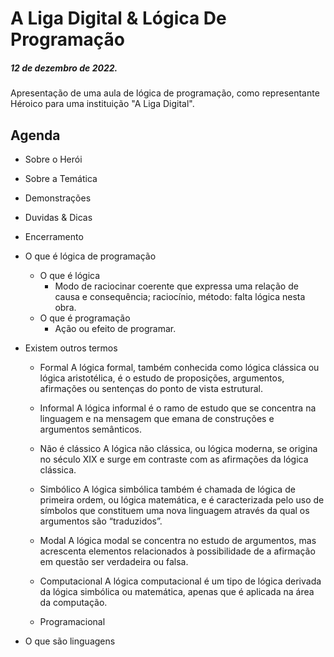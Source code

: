 # A Liga Digital & Lógica De Programação

##### 12 de dezembro de 2022.

Apresentação de uma aula de lógica de programação, como representante Héroico para uma instituição "A Liga Digital".

## Agenda

- Sobre o Herói
- Sobre a Temática
- Demonstrações
- Duvidas & Dicas
- Encerramento

- O que é lógica de programação
    - O que é lógica
        - Modo de raciocinar coerente que expressa uma relação de causa e consequência; raciocínio, método: falta lógica nesta obra.
    - O que é programação
        - Ação ou efeito de programar.

- Existem outros termos
    - Formal
        A lógica formal, também conhecida como lógica clássica ou lógica aristotélica, é o estudo de proposições, argumentos, afirmações ou sentenças do ponto de vista estrutural.

    - Informal
        A lógica informal é o ramo de estudo que se concentra na linguagem e na mensagem que emana de construções e argumentos semânticos.

    - Não é clássico
        A lógica não clássica, ou lógica moderna, se origina no século XIX e surge em contraste com as afirmações da lógica clássica.

    - Simbólico
        A lógica simbólica também é chamada de lógica de primeira ordem, ou lógica matemática, e é caracterizada pelo uso de símbolos que constituem uma nova linguagem através da qual os argumentos são “traduzidos”.

    - Modal
        A lógica modal se concentra no estudo de argumentos, mas acrescenta elementos relacionados à possibilidade de a afirmação em questão ser verdadeira ou falsa.

    - Computacional
        A lógica computacional é um tipo de lógica derivada da lógica simbólica ou matemática, apenas que é aplicada na área da computação.

    - Programacional


- O que são linguagens